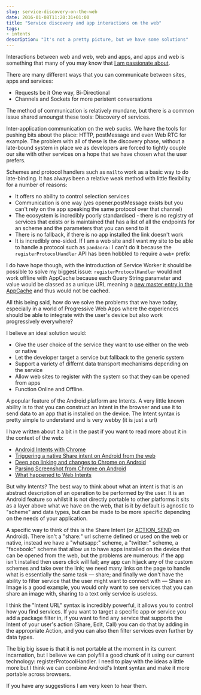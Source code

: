 ```yaml
---
slug: service-discovery-on-the-web
date: 2016-01-08T11:20:31+01:00
title: "Service discovery and app interactions on the web"
tags:
- intents
description: "It's not a pretty picture, but we have some solutions"
---
```


Interactions between web and web, web and apps, and apps and web is something that 
many of you may know that [I am passionate about](https://en.wikipedia.org/wiki/Web_Intents). 

There are many different ways that you can communicate between sites, apps and services:

* Requests be it One way, Bi-Directional
* Channels and Sockets for more peristent conversations

The method of communication is relatively mundane, but there is a common issue shared 
amoungst these tools: Discovery of services.

Inter-application communication on the web sucks. We have the tools for pushing bits about the 
place: HTTP, postMessage and even Web RTC for example. The problem with all of these is the 
discovery phase, without a late-bound system in place we as developers are forced
to tightly couple our site with other services on a hope that we have chosen what the user prefers.

Schemes and protocol handlers such as `mailto` work as a basic way to do late-binding. It
has always been a relative weak method with little flexibility for a number of reasons: 

* It offers no ability to control selection services
* Communication is one way (yes opener.postMessage exists but you can't rely on the app speaking the same protocol over that channel)
* The ecosystem is incredibly poorly standardised - there is no registry of services that exists or is 
maintained that has a list of all the endpoints for an scheme and the parameters that you can send to it
* There is no fallback, if there is no app installed the link doesn't work
* It is incredibly one-sided. If I am a web site and I want my site to be able to handle a protocol
such as `pandaora:` I can't do it because the `registerProtocolHandler` API has been hobbled to require a `web+` prefix

I do have hope though, with the introduction of Service Worker it should be possible to solve my biggest 
issue: `registerProtocolHandler` would not work offline with AppCache because each Query String parameter and value
would be classed as a unique URL meaning a [new master entry in the AppCache](https://paul.kinlan.me/dear-appcache/) 
and thus would not be cached.

All this being said, how do we solve the problems that we have today, especially in 
a world of Progressive Web Apps where the experiences should be able to integrate
with the user's device but also work progressively everywhere?  

I believe an ideal solution would:

* Give the user choice of the service they want to use either on the web or native
* Let the developer target a service but fallback to the generic system
* Support a variety of differnt data transport mechanisms depending on the service
* Allow web sites to register with the system so that they can be opened from apps
* Function Online and Offline.

A popular feature of the Android platform are Intents. A very little known ability
is to that you can construct an intent in the browser and use it to send data to an
app that is installed on the device.  The Intent syntax is pretty simple to understand and
is very webby (it is just a url)

I have written about it a bit in the past if you want to read more about it in the context
of the web:

* [Android Intents with Chrome](https://developer.chrome.com/multidevice/android/intents)
* [Triggering a native Share intent on Android from the web](https://paul.kinlan.me/sharing-natively-on-android-from-the-web/)
* [Deep app linking and changes to Chrome on Android](https://paul.kinlan.me/deep-app-linking-on-android-and-chrome/)
* [Parsing Screenshot from Chrome on Android](https://paul.kinlan.me/parsing-screenshot-from-Chrome-for-Android-send-intent/)
* [What happened to Web Intents](https://paul.kinlan.me/what-happened-to-web-intents/)

But why Intents? The best way to think about what an intent is that is an abstract description 
of an operation to be performed by the user. It is an Android feature so whilst it is not
directly portable to other platforms it sits as a layer above what we have on the web, that is
it by default is agnostic to "scheme" and data types, but can be made to be more specific depending
on the needs of your application.

A specific way to think of this is the Share Intent (or [ACTION_SEND](http://developer.android.com/reference/android/content/Intent.html#ACTION_SEND) on Android).
There isn't a "share:" url scheme defined or used on the web or native, instead we have a "whatsapp:" scheme,
a "twitter:" scheme, a "facebook:" scheme that allow us to have apps installed on the device that can
be opened from the web, but the problems are numerous: if the app isn't installed then users click will fail;
any app can hijack any of the custom schemes and take over the link; we need many links on the page to handle 
what is essentially the same task &mdash; share; and finally we don't have the ability to filter service that 
the user might want to connect with &mdash; Share an Image is a good example, you would only want to see services that you can share an image with, sharing to a
text only service is useless.

I think the "Intent URL" syntax is incredibly powerful, it allows you to control how you find services. If you want to target a specific
app or service you add a package filter in, if you want to find any service that supports the Intent of your user's action (Share, Edit, Call)
you can do that by adding in the appropriate Action, and you can also then filter services even further by data types.  

The big big issue is that it is not portable at the moment in its current incarnation, 
but I believe we can polyfill a good chunk of it using our current technology: registerProtocolHandler. I need to play with the ideas a little more but 
I think we can combine Android's Intent syntax and make it more portable across browsers.

If you have any suggestions I am very keen to hear them.
